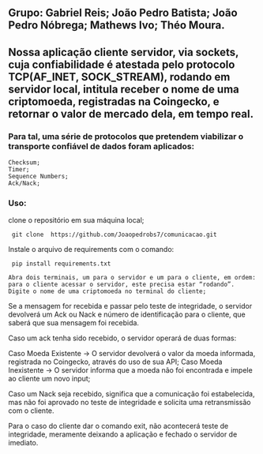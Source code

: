 ## Grupo: Gabriel Reis; João Pedro Batista; João Pedro Nóbrega; Mathews Ivo; Théo Moura.
## Nossa aplicação cliente servidor, via sockets, cuja confiabilidade é atestada pelo protocolo TCP(AF_INET, SOCK_STREAM), rodando em servidor local, intitula receber o nome de uma criptomoeda, registradas na Coingecko, e retornar o valor de mercado dela, em tempo real. 
### Para tal, uma série de protocolos que pretendem viabilizar o transporte confiável de dados foram aplicados:
```
Checksum;
Timer;
Sequence Numbers;
Ack/Nack;
```
### Uso:

 clone o repositório em sua máquina local;
 ```
  git clone  https://github.com/Joaopedrobs7/comunicacao.git
```
Instale o arquivo de requirements com o comando:
```
 pip install requirements.txt
```
```
Abra dois terminais, um para o servidor e um para o cliente, em ordem: para o cliente acessar o servidor, este precisa estar “rodando”.
Digite o nome de uma criptomoeda no terminal do cliente;
```
Se a mensagem for recebida e passar pelo teste de integridade, o servidor devolverá um Ack ou Nack e número de identificação para o cliente,  que saberá que sua mensagem foi recebida.

Caso um ack tenha sido recebido, o servidor operará de duas formas: 

Caso Moeda Existente -> O servidor devolverá o valor da moeda informada, registrada no Coingecko, através do uso de sua API;
Caso Moeda Inexistente -> O servidor informa que a moeda não foi encontrada e impele ao cliente um novo input;
	
Caso um Nack seja recebido, significa que a comunicação foi estabelecida, mas não foi aprovado no teste de integridade e solicita uma retransmissão com o cliente.

	
Para o caso do cliente dar o comando exit, não acontecerá teste de integridade, meramente deixando a aplicação e fechado o servidor de imediato.  
